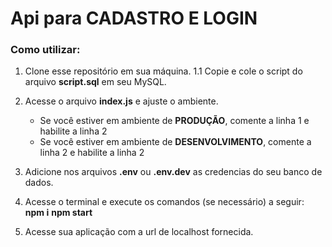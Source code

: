 # Api para CADASTRO E LOGIN

### Como utilizar:

1. Clone esse repositório em sua máquina.
  1.1 Copie e cole o script do arquivo **script.sql** em seu MySQL.
   
2. Acesse o arquivo **index.js** e ajuste o ambiente.
   - Se você estiver em ambiente de **PRODUÇÃO**, comente a linha 1 e habilite a linha 2
   - Se você estiver em ambiente de **DESENVOLVIMENTO**, comente a linha 2 e habilite a linha 2
  
3. Adicione nos arquivos **.env** ou **.env.dev** as credencias do seu banco de dados.

4. Acesse o terminal e execute os comandos (se necessário) a seguir:
  **npm i**
  **npm start**

5. Acesse sua aplicação com a url de localhost fornecida.
